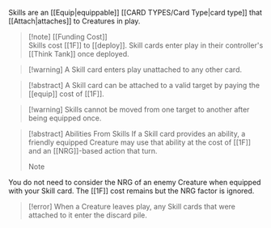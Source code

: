 Skills are an [[Equip|equippable]] [[CARD TYPES/Card Type|card type]] that [[Attach|attaches]] to Creatures in play.

 > [!note] [[Funding Cost]]  
 >  Skills cost [[1F]] to [[deploy]]. Skill cards enter play in their controller's [[Think Tank]] once deployed.

 > [!warning] A Skill card enters play unattached to any other card.
 
>[!abstract] A Skill card can be attached to a valid target by paying the [[equip]] cost of [[1F]].
 
>[!warning] Skills cannot be moved from one target to another after being equipped once. 
  
>[!abstract] Abilities From Skills
>If a Skill card provides an ability, a friendly equipped Creature may use that ability at the cost of [[1F]] and an [[NRG]]-based action that turn.
>  
 >  
> > [!Note] 
 You do not need to consider the NRG of an enemy Creature when equipped with your Skill card. The [[1F]] cost remains but the NRG factor is ignored.
  
 > [!error] When a Creature leaves play, any Skill cards that were attached to it enter the discard pile.